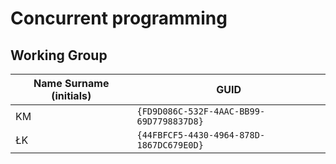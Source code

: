 # Concurrent programming

## Working Group

| Name Surname (initials) | GUID                                     |
| ----------------------- | ---------------------------------------- |
| KM                      | `{FD9D086C-532F-4AAC-BB99-69D7798837D8}` |
| ŁK                      | `{44FBFCF5-4430-4964-878D-1867DC679E0D}` |
